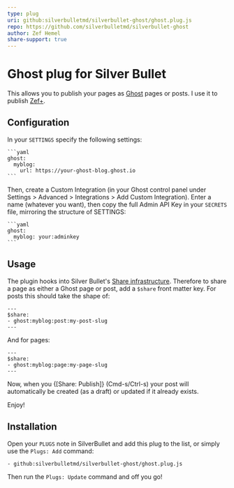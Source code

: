 ```yaml
---
type: plug
uri: github:silverbulletmd/silverbullet-ghost/ghost.plug.js
repo: https://github.com/silverbulletmd/silverbullet-ghost
author: Zef Hemel
share-support: true
---
```


<!-- #include [[https://raw.githubusercontent.com/silverbulletmd/silverbullet-ghost/main/README.md]] -->
# Ghost plug for Silver Bullet

This allows you to publish your pages as [Ghost](https://ghost.org/) pages or
posts. I use it to publish [Zef+](https://zef.plus).

## Configuration

In your `SETTINGS` specify the following settings:

    ```yaml
    ghost:
      myblog:
        url: https://your-ghost-blog.ghost.io
    ```

Then, create a Custom Integration (in your Ghost control panel under Settings >
Advanced > Integrations > Add Custom Integration). Enter a name (whatever you
want), then copy the full Admin API Key in your `SECRETS` file, mirroring the
structure of SETTINGS:

    ```yaml
    ghost:
      myblog: your:adminkey
    ```

## Usage

The plugin hooks into Silver Bullet's
[Share infrastructure](https://silverbullet.md/%F0%9F%94%8C_Share). Therefore to
share a page as either a Ghost page or post, add a `$share` front matter key.
For posts this should take the shape of:

    ---
    $share:
    - ghost:myblog:post:my-post-slug
    ---

And for pages:

    ---
    $share:
    - ghost:myblog:page:my-page-slug
    ---

Now, when you {[Share: Publish]} (Cmd-s/Ctrl-s) your post will automatically be
created (as a draft) or updated if it already exists.

Enjoy!

## Installation

Open your `PLUGS` note in SilverBullet and add this plug to the list, or simply use the `Plugs: Add` command:

```
- github:silverbulletmd/silverbullet-ghost/ghost.plug.js
```

Then run the `Plugs: Update` command and off you go!
<!-- /include -->
